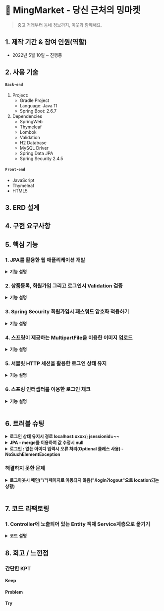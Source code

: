 # :pushpin: MingMarket - 당신 근처의 밍마켓
>중고 거래부터 동네 정보까지, 이웃과 함께해요.

## 1. 제작 기간 & 참여 인원(역할)
- 2022년 5월 10일 ~ 진행중

## 2. 사용 기술
#### `Back-end`
1. Project:
    - Gradle Project
    - Language: Java 11
    - Spring Boot: 2.6.7
2. Dependencies
    - SpringWeb
    - Thymeleaf
    - Lombok
    - Validation
    - H2 Database
    - MySQL Driver
    - Spring Data JPA
    - Spring Security 2.4.5
#### `Front-end`
- JavaScript
- Thymeleaf
- HTML5


## 3. ERD 설계

## 4. 구현 요구사항

## 5. 핵심 기능

### 1. JPA를 활용한 웹 애플리케이션 개발
<details>
<summary><b>기능 설명</b></summary>
<div markdown="1">


</div>
</details>

### 2. 상품등록, 회원가입 그리고 로그인시 Validation 검증
<details>
<summary><b>기능 설명</b></summary>
<div markdown="1">

```
    /**
     * 중복 아이디 검증 메서드
     */
    private void validateDuplicateMember(Member member) {
        List<Member> findMembers = memberRepository.findByUserId(member.getUserId());
/*        if (!findMembers.isEmpty()) { //isEmpty(): 문자열 길이가 0일 경우 true 반환, 여기서는 !isEmpty: 값이 있다면
            throw new IllegalStateException("이미 존재하는 회원입니다.");
        }*/
        if (findMembers.size() > 0) { //이 코드가 더 최적화일 것 같다.
            throw new IllegalStateException("이미 존재하는 회원입니다.");
        }
    }
```
회원가입시 아이디 중복 검증 메서드

검증하고자 하는 객체(DTO) Annotation 사용함
Controller에서는 검증하고자 하는 객체(DTO) 앞에 @Valied 붙여서 검증함. 
그리고 BindingResult 객체는 검증 결과에 대한 결과 정보들을 담아서
```
        if (result.hasErrors()) { //만약에 result 안에 에러가 있으면
            return "product/createProductForm"; //다시 폼으로 이동
        }
```
(값이 있을 경우 = 검증 결과 오류를 내는 것들) 다시 폼으로 보내버림

그 외 객체에서 검증할 수 없는 것들은 

```
//로그인 실패시 (null)
if (loginMember == null) {
result.reject("loginFail", "아이디 또는 비밀번호가 일치하지 않습니다");
return "/members/login";
}
```

이런식으로 
그리고 view에서는 (타임리프)
````
                <div th:if="${#fields.hasGlobalErrors()}">
                    <p class="field-error" th:each="err : ${#fields.globalErrors()}"
                       th:text="${err}">전체 오류 메시지</p>
                </div>
````
글로벌 오류로 처리

<br>
검증과 오류 메시지 공식 메뉴얼 <br>
https://www.thymeleaf.org/doc/tutorials/3.0/thymeleafspring.html#validation-and-
error-messages

</div>
</details>

### 3. Spring Security 회원가입시 패스워드 암호화 적용하기
<details>
<summary><b>기능 설명</b></summary>
<div markdown="1">
[블로그 정리](https://intelliy-min.tistory.com/49)




</div>
</details>

### 4. 스프링이 제공하는 MultipartFile을 이용한 이미지 업로드
<details>
<summary><b>기능 설명</b></summary>
<div markdown="1">

내용

</div>
</details>


### 5. 서블릿 HTTP 세션을 활용한 로그인 상태 유지
<details>
<summary><b>기능 설명</b></summary>
<div markdown="1">

내용

</div>
</details>


### 6. 스프링 인터셉터를 이용한 로그인 체크
<details>
<summary><b>기능 설명</b></summary>
<div markdown="1">

내용

</div>
</details>



<br>

## 6. 트러블 슈팅
<details>
<summary><b>로그인 상태 유지시 경로 localhost:xxxx/; jsessionid=~~</b></summary>
<div markdown="1">
내용
</div>
</details>


<details>
<summary><b>JPA - merge를 이용하여 값 수정시 null</b></summary>
<div markdown="1">

> 중고거래장터 밍마켓  
> 유저는 상품을 자유롭게 올릴 수 있다.  
> 올린 상품을 수정할 수 있다

Controller

```
    @PostMapping("/{productId}/edit")
    public String create(@PathVariable Long productId,@Valid @ModelAttribute("form") CreateProductForm form, BindingResult result,
                         @LoginCheck MemberDto.SessionMemberData loginMember,
                         RedirectAttributes redirectAttributes,
                         HttpServletRequest request
                         ) throws IOException {
        if (result.hasErrors()) { //만약에 result 안에 에러가 있으면
            return "product/createProductForm"; //다시 폼으로 이동
        }

        String realPath = request.getSession().getServletContext().getRealPath("/upload/");// 상대 경로
        String uploadFile = fileUpload.serverUploadFile(form.getThumbnail(), realPath);

        Product product = Product.updateProduct(form.getProductId, form.getTitle, form.getUploadFile, form.getIntro, form.getPrice);  
        // 저장
        productService.saveProduct(product);
        
        redirectAttributes.addAttribute("productId", productId);

        return "redirect:/product/detail/{productId}"; // 상품디테일 페이지로 넘어가게
    }
```

ProductRepository.java

```
@Repository
@RequiredArgsConstructor
public class ProductRepository {

    private final EntityManager em;

    // 상품 저장
    public void save(Product product) {
        if (product.getId() == null) { // 등록된 상품이 없을 경우 새로 등록
            em.persist(product);
        } else { // 상품이 존재할 경우 강제로 업데이트(즉, 수정)
            em.merge(product);
        }
    }
}
```

ProductDto.updateProductForm

```
	@Getter
    @Setter
    public static class updateProductForm {

        private Long productId; //pk

        @NotBlank(message = "제목을 입력해주세요")
        private String title;

        private String uploadFileName;

        private MultipartFile uploadFile;

        @NotBlank(message = "상품 설명을 작성해주세요")
        private String intro;

        @NotNull(message = "상품 가격을 입력해주세요")
        @Range(min = 1000, max = 99999999, message = "1,000 ~ 99,999,999원으로 다시 입력해주세요")
        private int price;

        public updateProductForm(Long productId, String title, String thumbnail, String intro, int price) {
            this.productId = productId;
            this.title = title;
            this.uploadFileName = thumbnail;
            this.intro = intro;
            this.price = price;
        }
    }
```

ProductEntity

```
@Entity
@Getter
@NoArgsConstructor(access = AccessLevel.PROTECTED)
public class Product extends BaseEntity { //상품

    @Id @GeneratedValue
    @Column(name = "product_id")
    private Long id; //pk

    private String title; //제목
    private String thumbnail; //섬네일
    private String intro; //설명(게시판)
    private int Price; //상품가격

    @ManyToOne(fetch = LAZY)
    @JoinColumn(name = "member_id")
    private Member member; //fk

    private Product(String title, String thumbnail, String intro, int price, Member member) {
        this.title = title;
        this.thumbnail = thumbnail;
        this.intro = intro;
        this.Price = price;
        this.member = member;
    }

    //생성 메서드
    public static Product createProduct(String title, String thumbnail, String intro, int price, Member member) {
        Product product = new Product(title, thumbnail, intro, price, member);
        product.createDate(LocalDateTime.now());
        return product;
    }
 }
```

결과:

![](https://blog.kakaocdn.net/dn/UDMag/btrFybu624A/ImJr1Z2w3vKXhZKqz1vhj0/img.png)

수정시 MEMBER_ID가 계속 null값이 채워진다.

게시글 수정시 게시글 작성자(member_id)는 변경될 일이 없다.

그래서 아래 코드 실행시 member_id = null값이다.

```
 else { // 상품이 존재할 경우 강제로 업데이트(즉, 수정)
    em.merge(product);
}
```

> 병합은 준영속 상태의 엔티티를 다시 영속 상태로 변경할 때 사용한다.  
> merge() 메서드는 준영속 상태의 엔티티를 받아 그 정보로 새로운 영속 상태의 엔티티를 반환한다.

**merge()의 동작 방식**

1.  merge()를 실행
2.  파라미터로 넘어온 준영속 엔티티의 식별자 값으로 1차 캐시에서 엔티티를 조회
   -   만약 1차 캐시에 엔티티가 없으면 데이터베이스에 엔티티를 조회하고 1차 캐시에 저장.
   -   무조건 1번은 db 조회를 하므로 성능에 좋지 않을 수 있다.
3.  조회한 영속 엔티티에 product 엔티티의 값을 채워 넣음
   -   이때 product 의 모든 값을 영속 엔티티에 채워 넣기 때문에 **null 값이 들어갈 수 도 있는 문제가 생긴다.**
   -   이래서 업데이트 시 merge()보단 변경 감지를 사용하자.
4.  영속 상태의 객체를 반환

#### **수정된 코드**

**변경 감지 사용 (**dirtyChecking)****

Service

```
 /**
     * 상품 수정
     * JPA 변경 감지를 활용하여 update.
     * 트렌젝션이 종료될 때 변경된 부분에 대한 update query를 날린다.
     */
    @Transactional
    public void updateProduct(Long productId, ProductDto.updateProductForm form, String thumbnail) {
        Product findProduct = productRepository.findSingleProduct(productId);
        findProduct.change(form.getTitle(), thumbnail, findProduct.getIntro(), form.getPrice());

    }
```

Repository

```
public Product findSingleProduct(Long productId) {
    return em.find(Product.class, productId);
}
```

entityManager로 entity를 직접 꺼내, 값을 수정한다.

@Transactional으로 인하여 로직이 끝날 때 JPA에서 트랜잭션 commit 시점에 변경 감지(Dirty Checking)한 후 Flush를 한다.
</div>
</details>


<details>
<summary><b>로그인 : 없는 아이디 입력시 오류 처리(Optional 클래스 사용) - NoSuchElementException</b></summary>
<div markdown="1">
**현재 문제점**

1. 로그인시 잘못된 아이디(없는 아이디)를 입력하게 되면

![](https://blog.kakaocdn.net/dn/Aswox/btrFHEX5ZqN/BdAb7IqKdBTWXkeVKOkbIK/img.png)

2. **NoSuchElementException** 예외가 터져버린다.

![](https://blog.kakaocdn.net/dn/pGSvS/btrFTOx96lq/YUwapoxLkwOW7uLpikMdPK/img.png)

에러메시지

java.util.NoSuchElementException: No value present at java.base/java.util.Optional.get(Optional.java:148) ~\[na:na\] at project.toyproject.service.LoginService.login(LoginService.java:31) ~\[classes/:na\] at

코드보기

MemberRepository

```
/**
 *로그인시 회원 조회
*TODO
*코드 리팩토링 예정(람다함수, stream사용해보기)
 */
public Optional<Member> findByloginId(String userId) {
    List<Member> members = em.createQuery("select m from Member m", Member.class)
            .getResultList();
    for (Member m : members) {
        if (m.getUserId().equals(userId)) { //값이 있을 경우
            return Optional.of(m);
        }
    }
    return Optional.empty(); //값이 없으면 null
}
```

LoginService

```
/**
 *로그인
*/
public Member login(String userId, String password) {
    Optional<Member> findMemberOptional = memberRepository.findByloginId(userId);

    //아이디 조회해서 해당 아이디 정보가 있을 경우( 없으면 null 반환받음)
    Member member = findMemberOptional.get();
    if (member.getPass().equals(password)) { //비밀번호가 (일치) 있을 경우
        return member;
    } else {
        return null; //비밀번호가 일치하지 않을 경우 null 반환
    }
}
```

LoginController

```
@PostMapping("/login")
public String login(@Valid @ModelAttribute("form") LoginDto form,
                    BindingResult result,
                    @RequestParam(defaultValue = "/") String redirectURL,
                    HttpServletRequest request) {
    if (result.hasErrors()) {
        return "/members/login";
    }

    Member loginMember = loginService.login(form.getUserId(), form.getPassword());


    //로그인 실패시 (null)
    if (loginMember == null) {
        result.reject("loginFail", "아이디 또는 비밀번호가 일치하지 않습니다");
        return "/members/login";
    }

    //로그인 성공처리
    Address address = loginMember.getAddress();
    MemberDto.SessionMemberData memberData = new MemberDto.SessionMemberData(
            loginMember.getId(), loginMember.getUserId(), loginMember.getNickname(), loginMember.getUsername());

    //기존 세션이 있으면 세션을 반환, 없으면 새로운 세션을 생성
    HttpSession session = request.getSession();
    //세션에 로그인 회원 정보를 보관 (쿠키에 key: JSESSIONID , value: UUID 로 들어감)
    session.setAttribute(LOGIN_MEMBER, memberData);

    return "redirect:" + redirectURL;
}
```

MemberService 코드를 다시 보자

```
/**
 *로그인
*/
public Member login(String userId, String password) {
    Optional<Member> findMemberOptional = memberRepository.findByloginId(userId);

    //아이디 조회해서 해당 아이디 정보가 있을 경우( 없으면 null 반환받음)
    Member member = findMemberOptional.get();
    if (member.getPass().equals(password)) { //비밀번호가 (일치) 있을 경우
        return member;
    } else {
        return null; //비밀번호가 일치하지 않을 경우 null 반환
    }
}
```

우선 findMemberOptional.get()으로 Optional 객체에 저장된 값에 접근한다.

여기서 저장된 값이 있다면 if문으로 넘어갈 것이다.

하지만 **Optional 객체에 저장된 값이 null이면 NoSuchElementException 예외가 발생한다.**

해당 아이디가 없을 경우 결국 if문이 실행되기 전에 예외가 터져버리는 것이다.

따라서 get()메소드를 호출하기 전에 Optional 객체에 저장된 값이 null인지 아닌지를 먼저 확인한 후 호출해야한다.

**문제해결**

| 메소드 | 설명 |
| --- | --- |
| static <T> Optional<T> empty() | 아무런 값도 가지지 않는 비어있는 Optional 객체를 반환함. |
| T get() | Optional 객체에 저장된 값을 반환함. |
| boolean isPresent() | 저장된 값이 존재하면 true를 반환하고, 값이 존재하지 않으면 false를 반환함. |
| static <T> Optional<T> of(T value) | null이 아닌 명시된 값을 가지는 Optional 객체를 반환함. |
| static <T> Optional<T> ofNullable(T value) | 명시된 값이 null이 아니면 명시된 값을 가지는 Optional 객체를 반환하며, 명시된 값이 null이면 비어있는 Optional 객체를 반환함. |
| T orElse(T other) | 저장된 값이 존재하면 그 값을 반환하고, 값이 존재하지 않으면 인수로 전달된 값을 반환함. |
| T orElseGet(Supplier<? extends T> other) | 저장된 값이 존재하면 그 값을 반환하고, 값이 존재하지 않으면 인수로 전달된 람다 표현식의 결괏값을 반환함. |
| <X extends Throwable> T   orElseThrow(Supplier<? extends X>  exceptionSupplier) | 저장된 값이 존재하면 그 값을 반환하고, 값이 존재하지 않으면 인수로 전달된 예외를 발생시킴. |

출처 - [코딩의 시작, TCP School](http://www.tcpschool.com/java/java_stream_optional)

**get() 메소드를 호출하기 전에**

**isPresent()를 사용하여 객체에 저장된 값이 null인지 아닌지를 확인할 것이다.**

LoginService

```
public Member login(String userId, String password) {
    Optional<Member> findMemberOptional = memberRepository.findByloginId(userId);

    //아이디 조회해서 해당 아이디 정보가 있을 경우( 없으면 null 반환받음)
    if (!findMemberOptional.isPresent()) {
        return null;
    }

    Member member = findMemberOptional.get();

    if (member.getPass().equals(password)) { //비밀번호가 (일치) 있을 경우
        return member;
    } else {
        return null; //비밀번호가 일치하지 않을 경우 null 반환
    }
}
```

**boolean isPresent(): 입력받은 아이디 정보가 존재하면 true, 존재하지 않을 경우 false 반환**

if문으로 아이디 정보가 없을 경우 null을 리턴한다.

다시 로그인을 시도해본다.

![](https://blog.kakaocdn.net/dn/5X9Jo/btrFHGhphs5/JNjnGSB8w4XKgUvZqnnsPK/img.png)

생각한 방향으로 잘 작동되는 것을 볼 수 있다.

> **Optional<T> 클래스**  
>  Integer, Double 클래스처럼 **'T' 타입의 객체를 포장해주는 래퍼 클래스**  
>  **모든 타입의 참조 변수를 저장할 수 있다.**  
>  이러한 Optional 객체를 사용하면 복잡한 조건문 없이 **null 값으로 인해 발생하는 예외를 처리할 수 있다.**  
>  다양한 예제는 아래 링크 참조

[코딩의 시작, TCP School](http://www.tcpschool.com/java/java_stream_optional)

</div>
</details>

### 해결하지 못한 문제

<details>
<summary><b>로그아웃시 메인("/")페이지로 이동되지 않음("/login?logout"으로 location되는 상황)</b></summary>
<div markdown="1">
내용
</div>
</details>


<br>

## 7. 코드 리팩토링

### 1. Controller에 노출되어 있는 Entity 객체 Service계층으로 옮기기
<details>
<summary><b>코드 설명</b></summary>
<div markdown="1">


</div>
</details>

## 8. 회고 / 느낀점

### 간단한 KPT
#### Keep

#### Problem

#### Try

